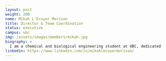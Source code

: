 ```yaml
---
layout: post
weight: 200
name: Mikah L'Ecuyer Morison
title: Director & Team Coordination
status: executive
campus: ubc
img: /assets/images/members/mikah.jpg
biography: >
  I am a chemical and biological engineering student at UBC, dedicated to enhancing environmental sustainability through the development of new technologies. My primary interest lies in upstream chemical process engineering, and I possess a strong background in electrochemistry and microbial fuel cells. I am excited to create an environment where students can generate innovative solutions to real-world problems.
linkedin: https://www.linkedin.com/in/mikahlecuyermorison/
---
```

